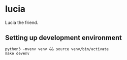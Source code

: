 lucia
======

Lucia the friend.

## Setting up development environment

    python3 -mvenv venv && source venv/bin/activate
    make devenv

